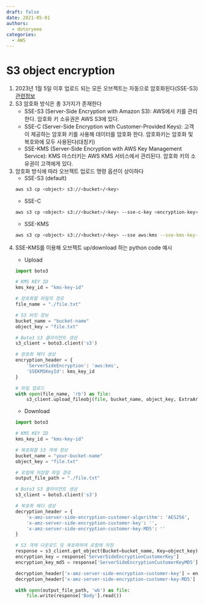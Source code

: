 ```yaml
---
draft: false
date: 2021-05-01
authors:
  - dotoryeee
categories:
  - AWS
---
```

# S3 object encryption

1. 2023년 1월 5일 이후 업로드 되는 모든 오브젝트는 자동으로 암호화된다(SSE-S3) [관련정보](https://aws.amazon.com/ko/about-aws/whats-new/2023/01/amazon-s3-automatically-encrypts-new-objects/)
2. S3 암호화 방식은 총 3가지가 존재한다
    - SSE-S3 (Server-Side Encryption with Amazon S3): AWS에서 키를 관리한다. 암호화 키 소유권은 AWS S3에 있다.
    - SSE-C (Server-Side Encryption with Customer-Provided Keys): 고객이 제공하는 암호화 키를 사용해 데이터를 암호화 한다. 암호화키는 암호화 및 복호와에 모두 사용된다(대칭키)
    - SSE-KMS (Server-Side Encryption with AWS Key Management Service): KMS 마스터키는 AWS KMS 서비스에서 관리된다. 암호화 키의 소유권이 고객에게 있다.
3. 암호화 방식에 따라 오브젝트 업로드 명령 옵션이 상이하다
    - SSE-S3 (default)<br>
    ```bash
    aws s3 cp <object> s3://<bucket>/<key>
    ```
    - SSE-C<br>
    ```bash
    aws s3 cp <object> s3://<bucket>/<key> --sse-c-key <encryption-key>
    ```
    - SSE-KMS<br>
    ```bash
    aws s3 cp <object> s3://<bucket>/<key> --sse aws:kms --sse-kms-key-id
    ```
<!-- more -->
4. SSE-KMS를 이용해 오브젝트 up/download 하는 python code 예시
    - Upload
    ```py title="upload_s3_with_kms.py"
    import boto3

    # KMS KEY ID
    kms_key_id = "kms-key-id"

    # 암호화할 파일의 경로
    file_name = "./file.txt"

    # S3 버킷 정보
    bucket_name = "bucket-name"
    object_key = "file.txt"

    # Boto3 S3 클라이언트 생성
    s3_client = boto3.client('s3')

    # 암호화 헤더 생성
    encryption_header = {
        'ServerSideEncryption': 'aws:kms',
        'SSEKMSKeyId': kms_key_id
    }

    # 파일 업로드
    with open(file_name, 'rb') as file:
        s3_client.upload_fileobj(file, bucket_name, object_key, ExtraArgs=encryption_header)
    ```
    
    - Download
    ```py title="download_s3_with_kms.py"
    import boto3

    # KMS KEY ID
    kms_key_id = "kms-key-id"

    # 복호화할 S3 객체 정보
    bucket_name = "your-bucket-name"
    object_key = "file.txt"

    # 로컬에 저장할 파일 경로
    output_file_path = "./file.txt"

    # Boto3 S3 클라이언트 생성
    s3_client = boto3.client('s3')

    # 복호화 헤더 생성
    decryption_header = {
        'x-amz-server-side-encryption-customer-algorithm': 'AES256',
        'x-amz-server-side-encryption-customer-key': '',
        'x-amz-server-side-encryption-customer-key-MD5': ''
    }

    # S3 객체 다운로드 및 복호화하여 로컬에 저장
    response = s3_client.get_object(Bucket=bucket_name, Key=object_key)
    encryption_key = response['ServerSideEncryptionCustomerKey']
    encryption_key_md5 = response['ServerSideEncryptionCustomerKeyMD5']

    decryption_header['x-amz-server-side-encryption-customer-key'] = encryption_key
    decryption_header['x-amz-server-side-encryption-customer-key-MD5'] = encryption_key_md5

    with open(output_file_path, 'wb') as file:
        file.write(response['Body'].read())
    ```

